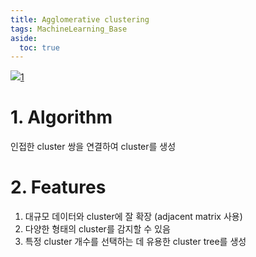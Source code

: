 ```yaml
---
title: Agglomerative clustering
tags: MachineLearning_Base
aside:
  toc: true
---
```


<!--more-->

![](/images/2022-03-07-clustering/1.png)[1]

# 1. Algorithm
인접한 cluster 쌍을 연결하여 cluster를 생성


# 2. Features
1. 대규모 데이터와 cluster에 잘 확장 (adjacent matrix 사용)
2. 다양한 형태의 cluster를 감지할 수 있음
3. 특정 cluster 개수를 선택하는 데 유용한 cluster tree를 생성


[1]: https://harshsharma1091996.medium.com/hierarchical-clustering-996745fe656b
